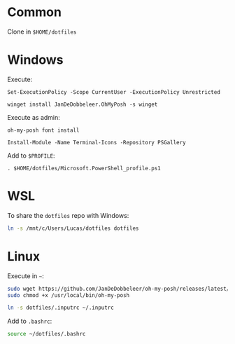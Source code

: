# Common

Clone in `$HOME/dotfiles`

# Windows

Execute:

```pwsh
Set-ExecutionPolicy -Scope CurrentUser -ExecutionPolicy Unrestricted

winget install JanDeDobbeleer.OhMyPosh -s winget
```

Execute as admin:

```pwsh
oh-my-posh font install

Install-Module -Name Terminal-Icons -Repository PSGallery
```

Add to `$PROFILE`:

```pwsh
. $HOME/dotfiles/Microsoft.PowerShell_profile.ps1
```

# WSL

To share the `dotfiles` repo with Windows:

```bash
ln -s /mnt/c/Users/Lucas/dotfiles dotfiles
```

# Linux

Execute in `~`:

```bash
sudo wget https://github.com/JanDeDobbeleer/oh-my-posh/releases/latest/download/posh-linux-amd64 -O /usr/local/bin/oh-my-posh
sudo chmod +x /usr/local/bin/oh-my-posh

ln -s dotfiles/.inputrc ~/.inputrc
```

Add to `.bashrc`:

```bash
source ~/dotfiles/.bashrc
```
